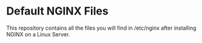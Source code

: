 # Default NGINX Files
This repository contains all the files you will find in /etc/nginx after installing NGINX on a Linux Server. 

